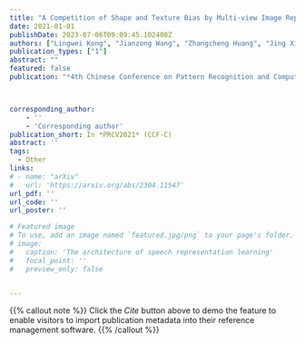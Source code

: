 ```yaml
---
title: "A Competition of Shape and Texture Bias by Multi-view Image Representation"
date: 2021-01-01
publishDate: 2023-07-06T09:09:45.102408Z
authors: ["Lingwei Kong", "Jianzong Wang", "Zhangcheng Huang", "Jing Xiao"]
publication_types: ["1"]
abstract: ""
featured: false
publication: "*4th Chinese Conference on Pattern Recognition and Computer Vision*"



corresponding_author:
    - ''
    - 'Corresponding author'
publication_short: In *PRCV2021* (CCF-C)
abstract: ''
tags:
  - Other
links:
# - name: "arXiv"
#   url: 'https://arxiv.org/abs/2304.11547'
url_pdf: ''
url_code: ''
url_poster: ''

# Featured image
# To use, add an image named `featured.jpg/png` to your page's folder.
# image:
#   caption: 'The architecture of speech representation learning'
#   focal_point: ''
#   preview_only: false


---
```


{{% callout note %}}
Click the _Cite_ button above to demo the feature to enable visitors to import publication metadata into their reference management software.
{{% /callout %}}



